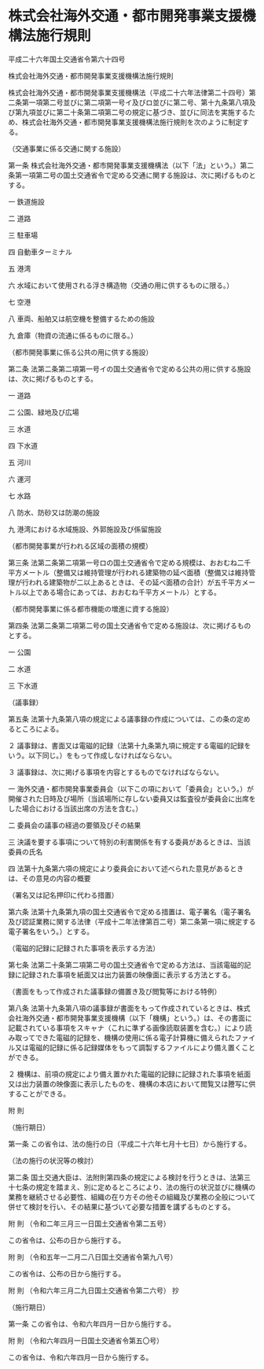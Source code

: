 # 株式会社海外交通・都市開発事業支援機構法施行規則

平成二十六年国土交通省令第六十四号

株式会社海外交通・都市開発事業支援機構法施行規則

株式会社海外交通・都市開発事業支援機構法（平成二十六年法律第二十四号）第二条第一項第二号並びに第二項第一号イ及びロ並びに第二号、第十九条第八項及び第九項並びに第二十条第二項第二号の規定に基づき、並びに同法を実施するため、株式会社海外交通・都市開発事業支援機構法施行規則を次のように制定する。

（交通事業に係る交通に関する施設）

第一条 株式会社海外交通・都市開発事業支援機構法（以下「法」という。）第二条第一項第二号の国土交通省令で定める交通に関する施設は、次に掲げるものとする。

一 鉄道施設

二 道路

三 駐車場

四 自動車ターミナル

五 港湾

六 水域において使用される浮き構造物（交通の用に供するものに限る。）

七 空港

八 車両、船舶又は航空機を整備するための施設

九 倉庫（物資の流通に係るものに限る。）

（都市開発事業に係る公共の用に供する施設）

第二条 法第二条第二項第一号イの国土交通省令で定める公共の用に供する施設は、次に掲げるものとする。

一 道路

二 公園、緑地及び広場

三 水道

四 下水道

五 河川

六 運河

七 水路

八 防水、防砂又は防潮の施設

九 港湾における水域施設、外郭施設及び係留施設

（都市開発事業が行われる区域の面積の規模）

第三条 法第二条第二項第一号ロの国土交通省令で定める規模は、おおむね二千平方メートル（整備又は維持管理が行われる建築物の延べ面積（整備又は維持管理が行われる建築物が二以上あるときは、その延べ面積の合計）が五千平方メートル以上である場合にあっては、おおむね千平方メートル）とする。

（都市開発事業に係る都市機能の増進に資する施設）

第四条 法第二条第二項第二号の国土交通省令で定める施設は、次に掲げるものとする。

一 公園

二 水道

三 下水道

（議事録）

第五条 法第十九条第八項の規定による議事録の作成については、この条の定めるところによる。

２ 議事録は、書面又は電磁的記録（法第十九条第九項に規定する電磁的記録をいう。以下同じ。）をもって作成しなければならない。

３ 議事録は、次に掲げる事項を内容とするものでなければならない。

一 海外交通・都市開発事業委員会（以下この項において「委員会」という。）が開催された日時及び場所（当該場所に存しない委員又は監査役が委員会に出席をした場合における当該出席の方法を含む。）

二 委員会の議事の経過の要領及びその結果

三 決議を要する事項について特別の利害関係を有する委員があるときは、当該委員の氏名

四 法第十九条第六項の規定により委員会において述べられた意見があるときは、その意見の内容の概要

（署名又は記名押印に代わる措置）

第六条 法第十九条第九項の国土交通省令で定める措置は、電子署名（電子署名及び認証業務に関する法律（平成十二年法律第百二号）第二条第一項に規定する電子署名をいう。）とする。

（電磁的記録に記録された事項を表示する方法）

第七条 法第二十条第二項第二号の国土交通省令で定める方法は、当該電磁的記録に記録された事項を紙面又は出力装置の映像面に表示する方法とする。

（書面をもって作成された議事録の備置き及び閲覧等における特例）

第八条 法第十九条第八項の議事録が書面をもって作成されているときは、株式会社海外交通・都市開発事業支援機構（以下「機構」という。）は、その書面に記載されている事項をスキャナ（これに準ずる画像読取装置を含む。）により読み取ってできた電磁的記録を、機構の使用に係る電子計算機に備えられたファイル又は電磁的記録に係る記録媒体をもって調製するファイルにより備え置くことができる。

２ 機構は、前項の規定により備え置かれた電磁的記録に記録された事項を紙面又は出力装置の映像面に表示したものを、機構の本店において閲覧又は謄写に供することができる。

附 則

（施行期日）

第一条 この省令は、法の施行の日（平成二十六年七月十七日）から施行する。

（法の施行の状況等の検討）

第二条 国土交通大臣は、法附則第四条の規定による検討を行うときは、法第三十七条の規定を踏まえ、別に定めるところにより、法の施行の状況並びに機構の業務を継続させる必要性、組織の在り方その他その組織及び業務の全般について併せて検討を行い、その結果に基づいて必要な措置を講ずるものとする。

附 則 （令和二年三月三一日国土交通省令第二五号）

この省令は、公布の日から施行する。

附 則 （令和五年一二月二八日国土交通省令第九八号）

この省令は、公布の日から施行する。

附 則 （令和六年三月二九日国土交通省令第二六号） 抄

（施行期日）

第一条 この省令は、令和六年四月一日から施行する。

附 則 （令和六年四月一日国土交通省令第五〇号）

この省令は、令和六年四月一日から施行する。
